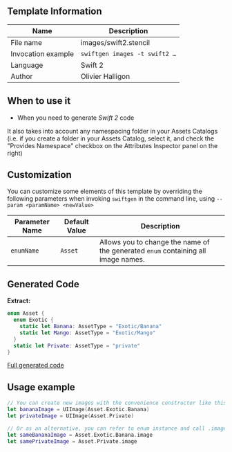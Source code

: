 ## Template Information

| Name      | Description       |
| --------- | ----------------- |
| File name | images/swift2.stencil |
| Invocation example | `swiftgen images -t swift2 …` |
| Language | Swift 2 |
| Author | Olivier Halligon |

## When to use it

- When you need to generate *Swift 2* code

It also takes into account any namespacing folder in your Assets Catalogs (i.e. if you create a folder in your Assets Catalog, select it, and check the "Provides Namespace" checkbox on the Attributes Inspector panel on the right)

## Customization

You can customize some elements of this template by overriding the following parameters when invoking `swiftgen` in the command line, using `--param <paramName> <newValue>`

| Parameter Name | Default Value | Description |
| -------------- | ------------- | ----------- |
| `enumName` | `Asset` | Allows you to change the name of the generated `enum` containing all image names. |

## Generated Code

**Extract:**

```swift
enum Asset {
  enum Exotic {
    static let Banana: AssetType = "Exotic/Banana"
    static let Mango: AssetType = "Exotic/Mango"
  }
  static let Private: AssetType = "private"
}
```

[Full generated code](https://github.com/SwiftGen/templates/blob/master/Tests/Expected/Images/swift2-context-defaults.swift)

## Usage example

```swift
// You can create new images with the convenience constructor like this:
let bananaImage = UIImage(Asset.Exotic.Banana)
let privateImage = UIImage(Asset.Private)

// Or as an alternative, you can refer to enum instance and call .image on it:
let sameBananaImage = Asset.Exotic.Banana.image
let samePrivateImage = Asset.Private.image
```
